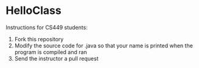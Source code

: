 HelloClass
==========

Instructions for CS449 students:
1. Fork this repository
2. Modify the source code for .java so that your name is printed when the program is compiled and ran
3. Send the instructor a pull request
